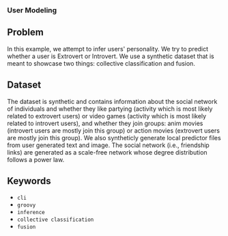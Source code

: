 ### User Modeling

## Problem

In this example, we attempt to infer users' personality. We try to predict whether a user is Extrovert or Introvert. We use a synthetic dataset that is meant to showcase two things: collective classification and fusion.

## Dataset

The dataset is synthetic and contains information about the social network of individuals and whether they like partying (activity which is most likely related to extrovert users) or video games (activity which is most likely related to introvert users), and whether they join groups: anim movies (introvert users are mostly join this group) or action movies (extrovert users are mostly join this group). We also syntheticly generate local predictor files from user generated text and image. The social network (i.e., friendship links) are generated as a scale-free network whose degree distribution follows a power law.


## Keywords

 - `cli`
 - `groovy`
 - `inference`
 - `collective classification`
 - `fusion`
